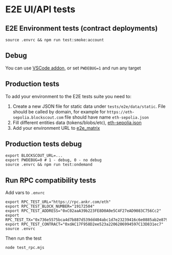 # E2E UI/API tests

## E2E Environment tests (contract deployments)
```
source .envrc && npm run test:smoke:account
```

## Debug
You can use [VSCode addon](https://marketplace.visualstudio.com/items?itemName=ms-playwright.playwright), or set `PWDEBUG=1` and run any target

## Production tests
To add your environment to the E2E tests suite you need to:
1. Create a new JSON file for static data under `tests/e2e/data/static`.
   File should be called by domain, for example for `https://eth-sepolia.blockscout.com` file should have name `eth-sepolia.json`
2. Fill different entities data (tokens/blobs/etc), [eth-sepolia.json](tests/e2e/static/eth-sepolia.json)
3. Add your environment URL to [e2e_matrix](.github/workflows/e2e_matrix.yaml)

## Production tests debug
```
export BLOCKSCOUT_URL=...
export PWDEBUG=0 # 1 - debug, 0 - no debug
source .envrc && npm run test:ondemand
```

## Run RPC compatibility tests
Add vars to `.envrc`
```
export RPC_TEST_URL="https://rpc.ankr.com/eth"
export RPC_TEST_BLOCK_NUMBER="19172504"
export RPC_TEST_ADDRESS="0xC02aaA39b223FE8D0A0e5C4F27eAD9083C756Cc2"
export RPC_TEST_TX="0x736e5575bca4d7b887d539dd404abc1d7e23239416c6e0885ab2e879ebf6609f"
export RPC_TEST_CONTRACT="0xdAC17F958D2ee523a2206206994597C13D831ec7"
source .envrc
```

Then run the test
```
node test_rpc.mjs
```
